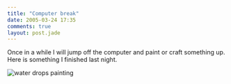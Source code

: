 ```yaml
---
title: "Computer break"
date: 2005-03-24 17:35
comments: true
layout: post.jade
---
```

Once in a while I will jump off the computer and paint or craft something up. Here is something I finished last night.

<div class="figure">
  <img src="/media/posts/computer-break/water_drops_big.jpg" alt="water drops painting" />
</div>
